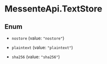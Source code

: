 # MessenteApi.TextStore

## Enum


* `nostore` (value: `"nostore"`)

* `plaintext` (value: `"plaintext"`)

* `sha256` (value: `"sha256"`)


